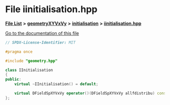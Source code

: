 

# File iinitialisation.hpp

[**File List**](files.md) **>** [**geometryXYVxVy**](dir_e4674dab6493cf35bbeb1b23e7fbbddd.md) **>** [**initialisation**](dir_51031f497920158ed20948cdaeaff0bc.md) **>** [**iinitialisation.hpp**](geometryXYVxVy_2initialisation_2iinitialisation_8hpp.md)

[Go to the documentation of this file](geometryXYVxVy_2initialisation_2iinitialisation_8hpp.md)


```C++
// SPDX-License-Identifier: MIT

#pragma once

#include "geometry.hpp"

class IInitialisation
{
public:
    virtual ~IInitialisation() = default;

    virtual DFieldSpXYVxVy operator()(DFieldSpXYVxVy allfdistribu) const = 0;
};
```



